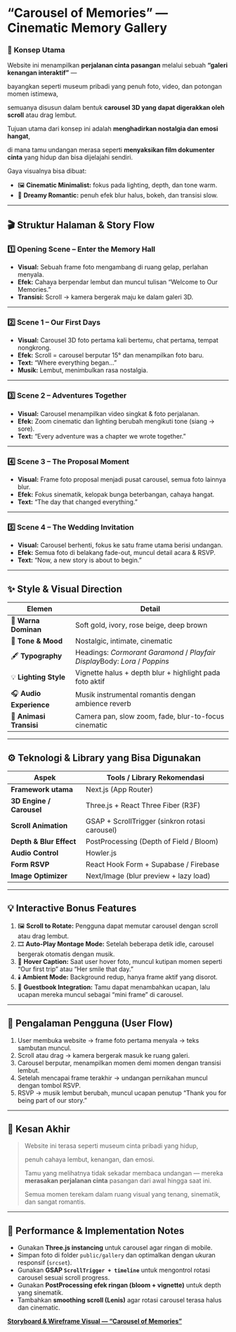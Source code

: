 # “Carousel of Memories” — Cinematic Memory Gallery

### 🧠 **Konsep Utama**

Website ini menampilkan **perjalanan cinta pasangan** melalui sebuah **“galeri kenangan interaktif”** —

bayangkan seperti museum pribadi yang penuh foto, video, dan potongan momen istimewa,

semuanya disusun dalam bentuk **carousel 3D yang dapat digerakkan oleh scroll** atau drag lembut.

Tujuan utama dari konsep ini adalah **menghadirkan nostalgia dan emosi hangat**,

di mana tamu undangan merasa seperti **menyaksikan film dokumenter cinta** yang hidup dan bisa dijelajahi sendiri.

Gaya visualnya bisa dibuat:

- 🖼️ **Cinematic Minimalist:** fokus pada lighting, depth, dan tone warm.
- 💫 **Dreamy Romantic:** penuh efek blur halus, bokeh, dan transisi slow.

---

## 🎬 **Struktur Halaman & Story Flow**

### 1️⃣ **Opening Scene – Enter the Memory Hall**

- **Visual:** Sebuah frame foto mengambang di ruang gelap, perlahan menyala.
- **Efek:** Cahaya berpendar lembut dan muncul tulisan “Welcome to Our Memories.”
- **Transisi:** Scroll → kamera bergerak maju ke dalam galeri 3D.

---

### 2️⃣ **Scene 1 – Our First Days**

- **Visual:** Carousel 3D foto pertama kali bertemu, chat pertama, tempat nongkrong.
- **Efek:** Scroll = carousel berputar 15° dan menampilkan foto baru.
- **Text:** “Where everything began…”
- **Musik:** Lembut, menimbulkan rasa nostalgia.

---

### 3️⃣ **Scene 2 – Adventures Together**

- **Visual:** Carousel menampilkan video singkat & foto perjalanan.
- **Efek:** Zoom cinematic dan lighting berubah mengikuti tone (siang → sore).
- **Text:** “Every adventure was a chapter we wrote together.”

---

### 4️⃣ **Scene 3 – The Proposal Moment**

- **Visual:** Frame foto proposal menjadi pusat carousel, semua foto lainnya blur.
- **Efek:** Fokus sinematik, kelopak bunga beterbangan, cahaya hangat.
- **Text:** “The day that changed everything.”

---

### 5️⃣ **Scene 4 – The Wedding Invitation**

- **Visual:** Carousel berhenti, fokus ke satu frame utama berisi undangan.
- **Efek:** Semua foto di belakang fade-out, muncul detail acara & RSVP.
- **Text:** “Now, a new story is about to begin.”

---

## ✨ **Style & Visual Direction**

| Elemen | Detail |
| --- | --- |
| 🎨 **Warna Dominan** | Soft gold, ivory, rose beige, deep brown |
| 🧭 **Tone & Mood** | Nostalgic, intimate, cinematic |
| 🖋️ **Typography** | Headings: *Cormorant Garamond* / *Playfair Display*Body: *Lora* / *Poppins* |
| 💡 **Lighting Style** | Vignette halus + depth blur + highlight pada foto aktif |
| 🎧 **Audio Experience** | Musik instrumental romantis dengan ambience reverb |
| 🎥 **Animasi Transisi** | Camera pan, slow zoom, fade, blur-to-focus cinematic |

---

## ⚙️ **Teknologi & Library yang Bisa Digunakan**

| Aspek | Tools / Library Rekomendasi |
| --- | --- |
| **Framework utama** | Next.js (App Router) |
| **3D Engine / Carousel** | Three.js + React Three Fiber (R3F) |
| **Scroll Animation** | GSAP + ScrollTrigger (sinkron rotasi carousel) |
| **Depth & Blur Effect** | PostProcessing (Depth of Field / Bloom) |
| **Audio Control** | Howler.js |
| **Form RSVP** | React Hook Form + Supabase / Firebase |
| **Image Optimizer** | Next/Image (blur preview + lazy load) |

---

## 💡 **Interactive Bonus Features**

1. 🖼️ **Scroll to Rotate:** Pengguna dapat memutar carousel dengan scroll atau drag lembut.
2. 🎞️ **Auto-Play Montage Mode:** Setelah beberapa detik idle, carousel bergerak otomatis dengan musik.
3. 💬 **Hover Caption:** Saat user hover foto, muncul kutipan momen seperti “Our first trip” atau “Her smile that day.”
4. 🕯️ **Ambient Mode:** Background redup, hanya frame aktif yang disorot.
5. 💌 **Guestbook Integration:** Tamu dapat menambahkan ucapan, lalu ucapan mereka muncul sebagai “mini frame” di carousel.

---

## 🧭 **Pengalaman Pengguna (User Flow)**

1. User membuka website → frame foto pertama menyala → teks sambutan muncul.
2. Scroll atau drag → kamera bergerak masuk ke ruang galeri.
3. Carousel berputar, menampilkan momen demi momen dengan transisi lembut.
4. Setelah mencapai frame terakhir → undangan pernikahan muncul dengan tombol RSVP.
5. RSVP → musik lembut berubah, muncul ucapan penutup “Thank you for being part of our story.”

---

## 💖 **Kesan Akhir**

> Website ini terasa seperti museum cinta pribadi yang hidup,
> 
> 
> penuh cahaya lembut, kenangan, dan emosi.
> 
> Tamu yang melihatnya tidak sekadar membaca undangan — mereka **merasakan perjalanan cinta** pasangan dari awal hingga saat ini.
> 
> Semua momen terekam dalam ruang visual yang tenang, sinematik, dan sangat romantis.
> 

---

## 🚀 **Performance & Implementation Notes**

- Gunakan **Three.js instancing** untuk carousel agar ringan di mobile.
- Simpan foto di folder `public/gallery` dan optimalkan dengan ukuran responsif (`srcset`).
- Gunakan **GSAP `ScrollTrigger + timeline`** untuk mengontrol rotasi carousel sesuai scroll progress.
- Gunakan **PostProcessing efek ringan (bloom + vignette)** untuk depth yang sinematik.
- Tambahkan **smoothing scroll (Lenis)** agar rotasi carousel terasa halus dan cinematic.

[**Storyboard & Wireframe Visual — “Carousel of Memories”**](Storyboard%20&%20Wireframe%20Visual%20%E2%80%94%20%E2%80%9CCarousel%20of%20Memor%20283bdc2a9218802f9a59c61142ad2abd.md)